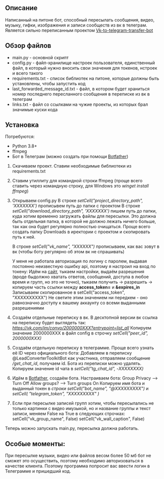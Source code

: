 ## Описание

Написанный на питоне бот, способный пересылать сообщения, видео, музыку, гифки, изображения и записи сообществ из вк в телеграм.
Является сильно переписанным проектом [Vk-to-telegram-transfer-bot](https://github.com/Whiletruedoend/Vk-to-telegram-transfer-bot)

## Обзор файлов

* main.py - основной скрипт
* config.py - файл-хранилище настроек пользователя, единственный файл, в который нужно вносить свои значения для токенов, нстроек и всего такого
* requirements.txt - список библиотек на питоне, которые должны быть установлены, чтобы запустить код
* last_forwarded_message_id.txt - файл, в котором будет храниться номер последнего пересланного сообщения в переписке из вк в телеграм
* links.txt - файл со ссылками на чужие проекты, из которых брал значимые куски кода 

## Установка

Потребуются: 
* Python 3.8+
* ffmpeg
* Бот в Телеграм (можно создать при помощи [Botfather](https://t.me/BotFather))

1. Скачиваем проект. Ставим необходимые библиотеки из requirements.txt

2. Ставим утиллиту для командной строки ffmpeg (проще всего ставить через командную строку, для Windows это *winget install ffmpeg*)

3. Открываем config.py
   В строке *setCell("project_directory_path", 'XXXXXXX')* прописывем путь до папки с проектом
   В строке *setCell("download_directory_path", 'XXXXXXX')* пишем путь до папки, куда хотим временно загружать файлы для пересылки.
   Это должна быть отдельная папка, в которой не должно лежать ничего больше, так как она будет регулярно полностью очищаться.
   Проще всего создать папку Downloads в иректории с проектом и скопировать путь к ней.
   
   В строке *setCell("vk_name", "XXXXXX")* прописываем, как вас зовут в вк (чтобы боту регулярно об этом вк не спрашивать)
   
   У меня не работала авторизация по логину с паролем, выдавая постоянно неизвестную ошибку api, поэтому я настроил на вход по токену:
   Идём на [сайт](https://vkhost.github.io/), тыкаем настройки, выдаём разрешения (вроде быдолжно хватать ответов, сообщений, доступа в любое время и групп, но это не точно),
   тыкаем получить -> разрешить -> копируем часть ссылки между **access_token=** и **&expires_in**
   Записываем скопированное в setCell("access_token", "XXXXXXXXXX")
   Не светите этим значением ни передкем - оно равнозначно доступу к вашему аккаунту со всеми выданными разрешениями

   
4. Создаём отдельные переписку в вк.
   В десктопной версии вк ссылка на переписку будет выглядеть так: *https://vk.com/im/convo/2000000XXX?entrypoint=list_all*
   Копируем значение 2000000XXX в файл config в строчку *setCell("peer_id", 2000000XXX)*

6. Создаём отдельную переписку в телеграмме.
   Проще всего узнать её ID через официального бота:
   Добавляем в переписку @LeadConverterToolkitBot как участника, отправляем сообщение */get_chat_id*, получаем id. Бота из переписки можно удалять.
   Копируем значение id чата в *setCell("tg_chat_id", -ХХХХХХХХ)*

7. Идём в [Botfather](https://t.me/BotFather), создаём бота.
   Настраиваем бота:
   Group Privacy —> Turn Off
   Allow groups? —> Turn groups On
   Копируем имя бота и выданный токен в *строки setCell("bot_name", "@ХХХХХХХХХ")* и *setCell( "telegram_token", "ХХХХХХХХХ" )*

8. Если при пересылке записей групп хотим, чтобы пересылались не только картинки с видео имузыкой, но и название группы и текст записи, меняем False на True в следующих строчках:
   setCell("vk_group_name", False)
   setCell("vk_wall_caption", False)

Теперь можно запускать main.py, пересылка должна работать.

## Особые моменты:

При пересылке музыки, видео или файлов весом более 50 мб бот не сможет это осуществить, поэтому необходимо авторизоваться в качестве клиента.
Поэтому программа попросит вас ввести логин в Телеграмме и пришедший код.
